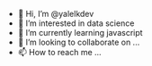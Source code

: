 - 👋 Hi, I’m @yalelkdev
- 👀 I’m interested in data science
- 🌱 I’m currently learning javascript
- 💞️ I’m looking to collaborate on ...
- 📫 How to reach me ...

<!---
yalelkdev/yalelkdev is a ✨ special ✨ repository because its `README.md` (this file) appears on your GitHub profile.
You can click the Preview link to take a look at your changes.
--->
